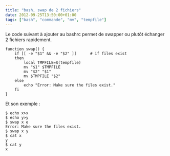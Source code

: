 ```yaml
---
title: "bash, swap de 2 fichiers"
date: 2012-09-25T13:50:00+01:00
tags: ["bash", "commande", "mv", "tempfile"]
---
```

Le code suivant à ajouter au bashrc permet de swapper ou plutôt échanger 2 fichiers rapidement.


```
function swap() { 
    if [[ -e "$1" && -e "$2" ]]      # if files exist
    then
	    local TMPFILE=$(tempfile)
	    mv "$1" $TMPFILE
	    mv "$2" "$1"
	    mv $TMPFILE "$2"
    else
	    echo "Error: Make sure the files exist."
    fi
}
```

Et son exemple :


```
$ echo x>x
$ echo y>y
$ swap x e
Error: Make sure the files exist.
$ swap x y
$ cat x
y
$ cat y
x
```


